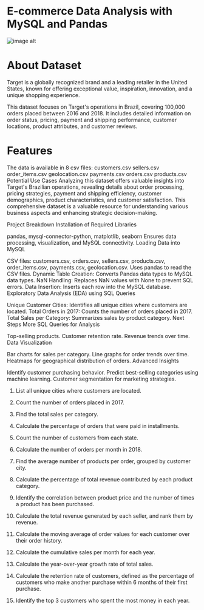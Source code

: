 # E-commerce Data Analysis with MySQL and Pandas   

![image alt](https://github.com/nilwagh8800/Ecommerce-Data-Analysis-/blob/36d59a1257156cba3324147beafdbc515276494e/Screenshot%202025-01-28%20180309.png)

# About Dataset
Target is a globally recognized brand and a leading retailer in the United States, known for offering exceptional value, inspiration, innovation, and a unique shopping experience.

This dataset focuses on Target's operations in Brazil, covering 100,000 orders placed between 2016 and 2018. It includes detailed information on order status, pricing, payment and shipping performance, customer locations, product attributes, and customer reviews.

# Features
The data is available in 8 csv files:
customers.csv
sellers.csv
order_items.csv
geolocation.csv
payments.csv
orders.csv
products.csv
Potential Use Cases
Analyzing this dataset offers valuable insights into Target's Brazilian operations, revealing details about order processing, pricing strategies, payment and shipping efficiency, customer demographics, product characteristics, and customer satisfaction. This comprehensive dataset is a valuable resource for understanding various business aspects and enhancing strategic decision-making.

Project Breakdown
Installation of Required Libraries

pandas, mysql-connector-python, matplotlib, seaborn
Ensures data processing, visualization, and MySQL connectivity.
Loading Data into MySQL

CSV files: customers.csv, orders.csv, sellers.csv, products.csv, order_items.csv, payments.csv, geolocation.csv.
Uses pandas to read the CSV files.
Dynamic Table Creation: Converts Pandas data types to MySQL data types.
NaN Handling: Replaces NaN values with None to prevent SQL errors.
Data Insertion: Inserts each row into the MySQL database.
Exploratory Data Analysis (EDA) using SQL Queries

Unique Customer Cities: Identifies all unique cities where customers are located.
Total Orders in 2017: Counts the number of orders placed in 2017.
Total Sales per Category: Summarizes sales by product category.
Next Steps
More SQL Queries for Analysis

Top-selling products.
Customer retention rate.
Revenue trends over time.
Data Visualization

Bar charts for sales per category.
Line graphs for order trends over time.
Heatmaps for geographical distribution of orders.
Advanced Insights

Identify customer purchasing behavior.
Predict best-selling categories using machine learning.
Customer segmentation for marketing strategies.

1. List all unique cities where customers are located.
2. Count the number of orders placed in 2017.
3. Find the total sales per category.
4. Calculate the percentage of orders that were paid in installments.
5. Count the number of customers from each state. 

1. Calculate the number of orders per month in 2018.
2. Find the average number of products per order, grouped by customer city.
3. Calculate the percentage of total revenue contributed by each product category.
4. Identify the correlation between product price and the number of times a product has been purchased.
5. Calculate the total revenue generated by each seller, and rank them by revenue.

1. Calculate the moving average of order values for each customer over their order history.
2. Calculate the cumulative sales per month for each year.
3. Calculate the year-over-year growth rate of total sales.
4. Calculate the retention rate of customers, defined as the percentage of customers who make another purchase within 6 months of their first purchase.
5. Identify the top 3 customers who spent the most money in each year.

